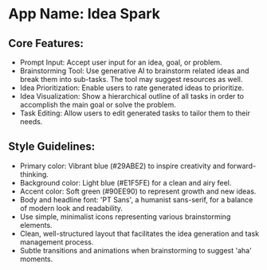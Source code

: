 # **App Name**: Idea Spark

## Core Features:

- Prompt Input: Accept user input for an idea, goal, or problem.
- Brainstorming Tool: Use generative AI to brainstorm related ideas and break them into sub-tasks. The tool may suggest resources as well.
- Idea Prioritization: Enable users to rate generated ideas to prioritize.
- Idea Visualization: Show a hierarchical outline of all tasks in order to accomplish the main goal or solve the problem.
- Task Editing: Allow users to edit generated tasks to tailor them to their needs.

## Style Guidelines:

- Primary color: Vibrant blue (#29ABE2) to inspire creativity and forward-thinking.
- Background color: Light blue (#E1F5FE) for a clean and airy feel.
- Accent color: Soft green (#90EE90) to represent growth and new ideas.
- Body and headline font: 'PT Sans', a humanist sans-serif, for a balance of modern look and readability.
- Use simple, minimalist icons representing various brainstorming elements.
- Clean, well-structured layout that facilitates the idea generation and task management process.
- Subtle transitions and animations when brainstorming to suggest 'aha' moments.